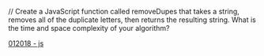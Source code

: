 // Create a JavaScript function called removeDupes that takes a string, removes all of the duplicate letters, then returns the resulting string. What is the time and space complexity of your algorithm?

[012018 - js](https://github.com/vibrantlife/algorithm-interview-prep/blob/master/solutions/removeDupes_012018.js)

